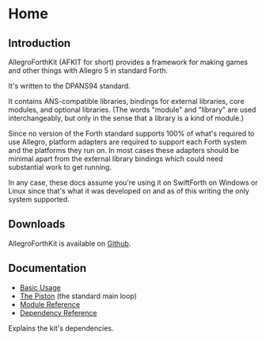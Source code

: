 # Home

## Introduction

AllegroForthKit (AFKIT for short) provides a framework for making games and other things with Allegro 5 in standard Forth.

It's written to the DPANS94 standard.

It contains ANS-compatible libraries, bindings for external libraries, core modules, and optional libraries.  (The words "module" and "library" are used interchangeably, but only in the sense that a library is a kind of module.)

Since no version of the Forth standard supports 100% of what's required to use Allegro, platform adapters are required to support each Forth system and the platforms they run on.  In most cases these adapters should be minimal apart from the external library bindings which could need substantial work to get running.

In any case, these docs assume you're using it on SwiftForth on Windows or Linux since that's what it was developed on and as of this writing the only system supported.

## Downloads

AllegroForthKit is available on [Github](https://github.com/RogerLevy/AllegroForthKit/).

## Documentation

- [Basic Usage](basic-usage.md)
- [The Piston](piston.md) (the standard main loop)
- [Module Reference](modules.md)
- [Dependency Reference](dependencies.md)

Explains the kit's dependencies.
